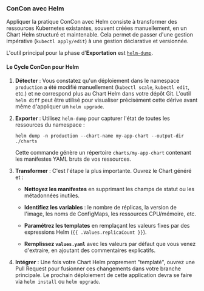 ### ConCon avec Helm

Appliquer la pratique ConCon avec Helm consiste à transformer des ressources Kubernetes existantes, souvent créées manuellement, en un Chart Helm structuré et maintenable. Cela permet de passer d'une gestion impérative (`kubectl apply/edit`) à une gestion déclarative et versionnée.

L'outil principal pour la phase d'**Exportation** est [`helm-dump`](https://www.google.com/search?q=%5Bhttps://github.com/redhat-developer/helm-dump%5D\(https://github.com/redhat-developer/helm-dump\) "null").

#### Le Cycle ConCon pour Helm

1. **Détecter** : Vous constatez qu'un déploiement dans le namespace `production` a été modifié manuellement (`kubectl scale`, `kubectl edit`, etc.) et ne correspond plus au Chart Helm dans votre dépôt Git. L'outil `helm diff` peut être utilisé pour visualiser précisément cette dérive avant même d'appliquer un `helm upgrade`.

2. **Exporter** : Utilisez `helm-dump` pour capturer l'état de toutes les ressources du namespace :

   ```
   helm dump -n production --chart-name my-app-chart --output-dir ./charts
   ```

   Cette commande génère un répertoire `charts/my-app-chart` contenant les manifestes YAML bruts de vos ressources.

3. **Transformer** : C'est l'étape la plus importante. Ouvrez le Chart généré et :

   * **Nettoyez les manifestes** en supprimant les champs de statut ou les métadonnées inutiles.

   * **Identifiez les variables** : le nombre de réplicas, la version de l'image, les noms de ConfigMaps, les ressources CPU/mémoire, etc.

   * **Paramétrez les templates** en remplaçant les valeurs fixes par des expressions Helm (`{{ .Values.replicaCount }}`).

   * **Remplissez `values.yaml`** avec les valeurs par défaut que vous venez d'extraire, en ajoutant des commentaires explicatifs.

4. **Intégrer** : Une fois votre Chart Helm proprement "templaté", ouvrez une Pull Request pour fusionner ces changements dans votre branche principale. Le prochain déploiement de cette application devra se faire via `helm install` ou `helm upgrade`.
